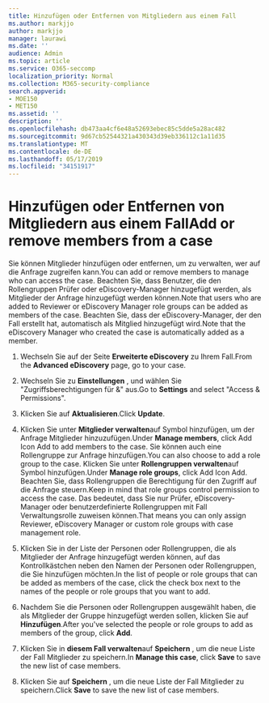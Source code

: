 ```yaml
---
title: Hinzufügen oder Entfernen von Mitgliedern aus einem Fall
ms.author: markjjo
author: markjjo
manager: laurawi
ms.date: ''
audience: Admin
ms.topic: article
ms.service: O365-seccomp
localization_priority: Normal
ms.collection: M365-security-compliance
search.appverid:
- MOE150
- MET150
ms.assetid: ''
description: ''
ms.openlocfilehash: db473aa4cf6e48a52693ebec85c5dde5a28ac482
ms.sourcegitcommit: 9d67cb52544321a430343d39eb336112c1a11d35
ms.translationtype: MT
ms.contentlocale: de-DE
ms.lasthandoff: 05/17/2019
ms.locfileid: "34151917"
---
```

# <a name="add-or-remove-members-from-a-case"></a><span data-ttu-id="a65fc-102">Hinzufügen oder Entfernen von Mitgliedern aus einem Fall</span><span class="sxs-lookup"><span data-stu-id="a65fc-102">Add or remove members from a case</span></span>

<span data-ttu-id="a65fc-103">Sie können Mitglieder hinzufügen oder entfernen, um zu verwalten, wer auf die Anfrage zugreifen kann.</span><span class="sxs-lookup"><span data-stu-id="a65fc-103">You can add or remove members to manage who can access the case.</span></span> <span data-ttu-id="a65fc-104">Beachten Sie, dass Benutzer, die den Rollengruppen Prüfer oder eDiscovery-Manager hinzugefügt werden, als Mitglieder der Anfrage hinzugefügt werden können.</span><span class="sxs-lookup"><span data-stu-id="a65fc-104">Note that users who are added to Reviewer or eDiscovery Manager role groups can be added as members of the case.</span></span> <span data-ttu-id="a65fc-105">Beachten Sie, dass der eDiscovery-Manager, der den Fall erstellt hat, automatisch als Mitglied hinzugefügt wird.</span><span class="sxs-lookup"><span data-stu-id="a65fc-105">Note that the eDiscovery Manager who created the case is automatically added as a member.</span></span>

1. <span data-ttu-id="a65fc-106">Wechseln Sie auf der Seite **Erweiterte eDiscovery** zu Ihrem Fall.</span><span class="sxs-lookup"><span data-stu-id="a65fc-106">From the **Advanced eDiscovery** page, go to your case.</span></span>

2. <span data-ttu-id="a65fc-107">Wechseln Sie zu **Einstellungen** , und wählen Sie "Zugriffsberechtigungen für &" aus.</span><span class="sxs-lookup"><span data-stu-id="a65fc-107">Go to **Settings** and select "Access & Permissions".</span></span>
 
3. <span data-ttu-id="a65fc-108">Klicken Sie auf **Aktualisieren**.</span><span class="sxs-lookup"><span data-stu-id="a65fc-108">Click **Update**.</span></span>
 
4. <span data-ttu-id="a65fc-109">Klicken Sie unter **Mitglieder verwalten**auf Symbol hinzufügen, um der Anfrage Mitglieder hinzuzufügen.</span><span class="sxs-lookup"><span data-stu-id="a65fc-109">Under **Manage members**, click Add Icon Add to add members to the case.</span></span> <span data-ttu-id="a65fc-110">Sie können auch eine Rollengruppe zur Anfrage hinzufügen.</span><span class="sxs-lookup"><span data-stu-id="a65fc-110">You can also choose to add a role group to the case.</span></span> <span data-ttu-id="a65fc-111">Klicken Sie unter **Rollengruppen verwalten**auf Symbol hinzufügen.</span><span class="sxs-lookup"><span data-stu-id="a65fc-111">Under **Manage role groups**, click Add Icon Add.</span></span> 
    <span data-ttu-id="a65fc-112">Beachten Sie, dass Rollengruppen die Berechtigung für den Zugriff auf die Anfrage steuern.</span><span class="sxs-lookup"><span data-stu-id="a65fc-112">Keep in mind that role groups control permission to access the case.</span></span> <span data-ttu-id="a65fc-113">Das bedeutet, dass Sie nur Prüfer, eDiscovery-Manager oder benutzerdefinierte Rollengruppen mit Fall Verwaltungsrolle zuweisen können.</span><span class="sxs-lookup"><span data-stu-id="a65fc-113">That means you can only assign Reviewer, eDiscovery Manager or custom role groups with case management role.</span></span>
 
5. <span data-ttu-id="a65fc-114">Klicken Sie in der Liste der Personen oder Rollengruppen, die als Mitglieder der Anfrage hinzugefügt werden können, auf das Kontrollkästchen neben den Namen der Personen oder Rollengruppen, die Sie hinzufügen möchten.</span><span class="sxs-lookup"><span data-stu-id="a65fc-114">In the list of people or role groups that can be added as members of the case, click the check box next to the names of the people or role groups that you want to add.</span></span>

6. <span data-ttu-id="a65fc-115">Nachdem Sie die Personen oder Rollengruppen ausgewählt haben, die als Mitglieder der Gruppe hinzugefügt werden sollen, klicken Sie auf **Hinzufügen**.</span><span class="sxs-lookup"><span data-stu-id="a65fc-115">After you've selected the people or role groups to add as members of the group, click **Add**.</span></span>

7. <span data-ttu-id="a65fc-116">Klicken Sie in **diesem Fall verwalten**auf **Speichern** , um die neue Liste der Fall Mitglieder zu speichern.</span><span class="sxs-lookup"><span data-stu-id="a65fc-116">In **Manage this case**, click **Save** to save the new list of case members.</span></span>

8. <span data-ttu-id="a65fc-117">Klicken Sie auf **Speichern** , um die neue Liste der Fall Mitglieder zu speichern.</span><span class="sxs-lookup"><span data-stu-id="a65fc-117">Click **Save** to save the new list of case members.</span></span>
